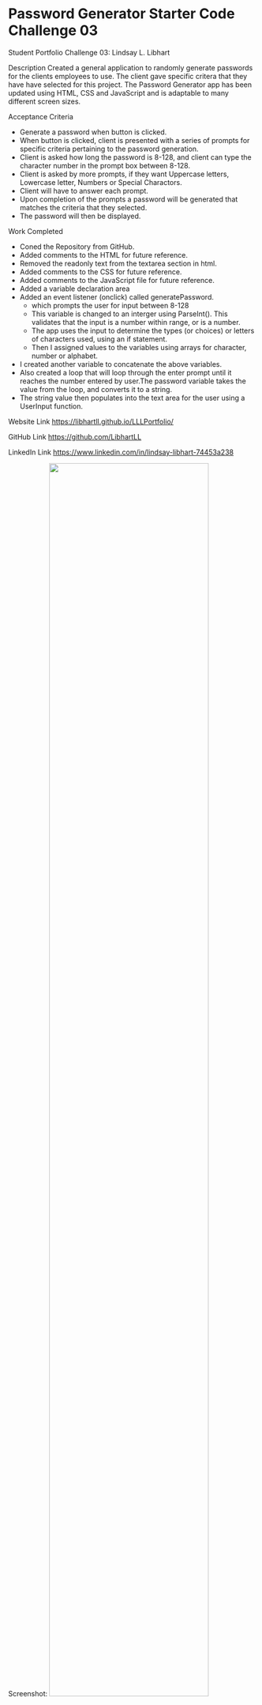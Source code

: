 # Password Generator Starter Code Challenge 03

Student Portfolio Challenge 03: Lindsay L. Libhart

Description
Created a general application to randomly generate passwords for the clients employees to use. The client gave specific critera that they have have selected for this project. The Password Generator app has been updated using HTML, CSS and JavaScript and is adaptable to many different screen sizes.

Acceptance Criteria

- Generate a password when button is clicked.
- When button is clicked, client is presented with a series of prompts for specific criteria pertaining to the password generation.
- Client is asked how long the password is 8-128, and client can type the character number in the prompt box between 8-128.
- Client is asked by more prompts, if they want Uppercase letters, Lowercase letter, Numbers or Special Charactors.
- Client will have to answer each prompt.
- Upon completion of the prompts a password will be generated that matches the criteria that they selected.
- The password will then be displayed.

Work Completed

- Coned the Repository from GitHub.
- Added comments to the HTML for future reference.
- Removed the readonly text from the textarea section in html.
- Added comments to the CSS for future reference.
- Added comments to the JavaScript file for future reference.
- Added a variable declaration area
- Added an event listener (onclick) called generatePassword.
  - which prompts the user for input between 8-128
  - This variable is changed to an interger using ParseInt(). This validates that the input is a number within range, or is a number.
  - The app uses the input to determine the types (or choices) or letters of characters used, using an if statement.
  - Then I assigned values to the variables using arrays for character, number or alphabet.
- I created another variable to concatenate the above variables.
- Also created a loop that will loop through the enter prompt until it reaches the number entered by user.The password variable takes the value from the loop, and converts it to a string.
- The string value then populates into the text area for the user using a UserInput function.

Website Link
https://libhartll.github.io/LLLPortfolio/

GitHub Link
https://github.com/LibhartLL

LinkedIn Link
https://www.linkedin.com/in/lindsay-libhart-74453a238

Screenshot:
<img src="./assets/2022-06-24 12.31.45.gif" width="80%"></img>

Contact
Lindsay Libhart
https://github.com/LibhartLL

June 24, 2023
